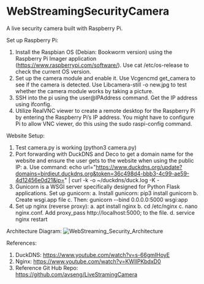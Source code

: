 # WebStreamingSecurityCamera
A live security camera built with Raspberry Pi.


Set up Raspberry Pi:

1. Install the Raspbian OS (Debian: Bookworm version) using the Raspberry Pi Imager application (https://www.raspberrypi.com/software/). Use cat /etc/os-release to check the current OS version. 
2. Set up the camera module and enable it. Use Vcgencmd get_camera to see if the camera is detected. Use Libcamera-still -o new.jpg to test whether the camera module works by taking a picture.
3. SSH into the pi using the user@IPAddress command. Get the IP address using ifconfig.
4. Utilize RealVNC viewer to create a remote desktop for the Raspberry Pi by entering the Raspberry Pi’s IP address. You might have to configure Pi to allow VNC viewer, do this using the sudo raspi-config command.

Website Setup:

1. Test camera.py is working (python3 camera.py)
2. Port forwarding with DuckDNS and Deco to get a domain name for the website and ensure the user gets to the website when using the public IP:
    a. Use command: echo url="https://www.duckdns.org/update?domains=birdieut.duckdns.org&token=36c498d4-bbb3-4c99-ae59-4d12456e0d21&ip=" | curl -k -o ~/duckdns/duck.log -K -
3. Gunicorn is a WSGI server specifically designed for Python Flask applications. Set up gunicorn: 
    a. Install gunicorn: pip3 install gunicorn
    b. Create wsgi.app file
    c. Then: gunicorn --bind 0.0.0.0:5000 wsgi:app 
4. Set up nginx (reverse proxy):
    a. apt install nginx
    b. cd /etc/nginx
    c. nano nginx.conf. Add proxy_pass http://localhost:5000; to the file.
    d. service nginx restart



Architecture Diagram:
![WebStreaming_Security_Architecture](https://github.com/shreyakarthik1210/WebStreamingSecurityCamera/assets/52420053/c9f7fe22-335d-43ed-9b3b-74e5efbeb291)



References:
1. DuckDNS: https://www.youtube.com/watch?v=s-66gmIHoyE
2. Nginx: https://www.youtube.com/watch?v=KWIIPKbdxD0
3. Reference Git Hub Repo: https://github.com/avseng/LiveStramingCamera 
